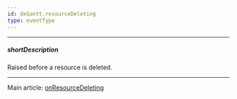 ```yaml
---
id: dxGantt.resourceDeleting
type: eventType
---
```

---
##### shortDescription
Raised before a resource is deleted.

---
Main article: [onResourceDeleting](/Documentation/ApiReference/UI_Components/dxGantt/Configuration/#onResourceDeleting)